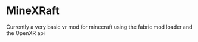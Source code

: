 # MineXRaft

Currently a very basic vr mod for minecraft using the fabric mod loader and the OpenXR api
